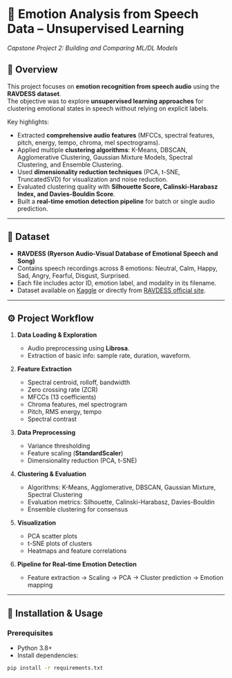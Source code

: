 # 🎵 Emotion Analysis from Speech Data – Unsupervised Learning  
*Capstone Project 2: Building and Comparing ML/DL Models*  

## 📌 Overview  
This project focuses on **emotion recognition from speech audio** using the **RAVDESS dataset**.  
The objective was to explore **unsupervised learning approaches** for clustering emotional states in speech without relying on explicit labels.  

Key highlights:  
- Extracted **comprehensive audio features** (MFCCs, spectral features, pitch, energy, tempo, chroma, mel spectrograms).  
- Applied multiple **clustering algorithms**: K-Means, DBSCAN, Agglomerative Clustering, Gaussian Mixture Models, Spectral Clustering, and Ensemble Clustering.  
- Used **dimensionality reduction techniques** (PCA, t-SNE, TruncatedSVD) for visualization and noise reduction.  
- Evaluated clustering quality with **Silhouette Score, Calinski-Harabasz Index, and Davies-Bouldin Score**.  
- Built a **real-time emotion detection pipeline** for batch or single audio prediction.  

---

## 📂 Dataset  
- **RAVDESS (Ryerson Audio-Visual Database of Emotional Speech and Song)**  
- Contains speech recordings across 8 emotions: Neutral, Calm, Happy, Sad, Angry, Fearful, Disgust, Surprised.  
- Each file includes actor ID, emotion label, and modality in its filename.  
- Dataset available on [Kaggle](https://www.kaggle.com/uwrfkaggler/ravdess-emotional-speech-audio) or directly from [RAVDESS official site](https://zenodo.org/record/1188976).  

---

## ⚙️ Project Workflow  

1. **Data Loading & Exploration**  
   - Audio preprocessing using **Librosa**.  
   - Extraction of basic info: sample rate, duration, waveform.  

2. **Feature Extraction**  
   - Spectral centroid, rolloff, bandwidth  
   - Zero crossing rate (ZCR)  
   - MFCCs (13 coefficients)  
   - Chroma features, mel spectrogram  
   - Pitch, RMS energy, tempo  
   - Spectral contrast  

3. **Data Preprocessing**  
   - Variance thresholding  
   - Feature scaling (**StandardScaler**)  
   - Dimensionality reduction (PCA, t-SNE)  

4. **Clustering & Evaluation**  
   - Algorithms: K-Means, Agglomerative, DBSCAN, Gaussian Mixture, Spectral Clustering  
   - Evaluation metrics: Silhouette, Calinski-Harabasz, Davies-Bouldin  
   - Ensemble clustering for consensus  

5. **Visualization**  
   - PCA scatter plots  
   - t-SNE plots of clusters  
   - Heatmaps and feature correlations  

6. **Pipeline for Real-time Emotion Detection**  
   - Feature extraction → Scaling → PCA → Cluster prediction → Emotion mapping  

---

## 🚀 Installation & Usage  

### Prerequisites  
- Python 3.8+  
- Install dependencies:  

```bash
pip install -r requirements.txt
